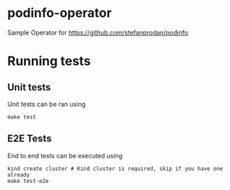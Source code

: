 # podinfo-operator
Sample Operator for https://github.com/stefanprodan/podinfo


# Running tests 

## Unit tests 

Unit tests can be ran using 
``` 
make test
```

## E2E Tests

End to end tests can be executed using 
``` 
kind create cluster # Kind cluster is required, skip if you have one already
make test-e2e
```
